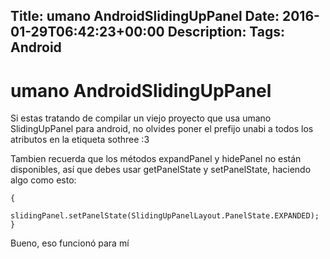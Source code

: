Title: umano AndroidSlidingUpPanel
Date: 2016-01-29T06:42:23+00:00
Description: 
Tags: Android
---
# umano AndroidSlidingUpPanel

Si estas tratando de compilar un viejo proyecto que usa 
umano SlidingUpPanel para android, no olvides poner el prefijo unabi a todos los atributos en la etiqueta sothree :3

Tambien recuerda que los métodos expandPanel y hidePanel no están disponibles, así que debes usar getPanelState y setPanelState, haciendo algo como esto:


```if( slidingPanel.getPanelState() !=  SlidingUpPanelLayout.PanelState.EXPANDED)
{
	slidingPanel.setPanelState(SlidingUpPanelLayout.PanelState.EXPANDED);
}
 ```

Bueno, eso funcionó para mí


